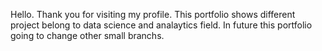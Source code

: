 Hello. Thank you for visiting my profile. This portfolio shows different project belong to data science and analaytics field. In future this portfolio going to change other small branchs.
